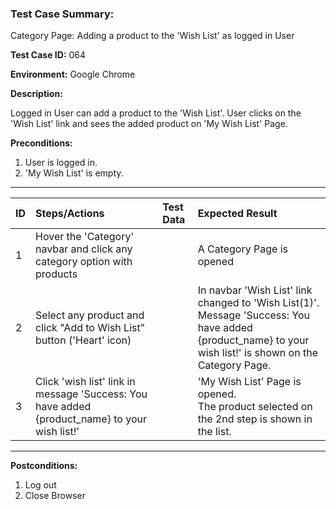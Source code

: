 
### Test Case Summary:

Category Page: Adding a product to the 'Wish List' as logged in User

**Test Case ID:** 064

**Environment:** Google Chrome

**Description:**

Logged in User can add a product to the 'Wish List'. User clicks on the 'Wish List' link and sees the added product on 'My Wish List' Page.

**Preconditions:**
1. User is logged in.
2. 'My Wish List' is empty.

---

|      ID       | Steps/Actions |  Test Data  | Expected Result |
| ------------- |:------------- | :---------  | :-------------- |
|       1       | Hover the 'Category' navbar and click any category option with products |             | A Category Page is opened |
|       2       | Select any product  and click "Add to Wish List" button ('Heart' icon) |             | In navbar 'Wish List' link changed to 'Wish List(1)'.<br> Message 'Success: You have added {product_name} to your wish list!' is shown on the Category Page. |
|       3       | Click 'wish list' link in message 'Success: You have added {product_name} to your wish list!' |             | 'My Wish List' Page is opened.<br> The product selected on the 2nd step is shown in the list. |

---

**Postconditions:**
1. Log out
2. Close Browser
